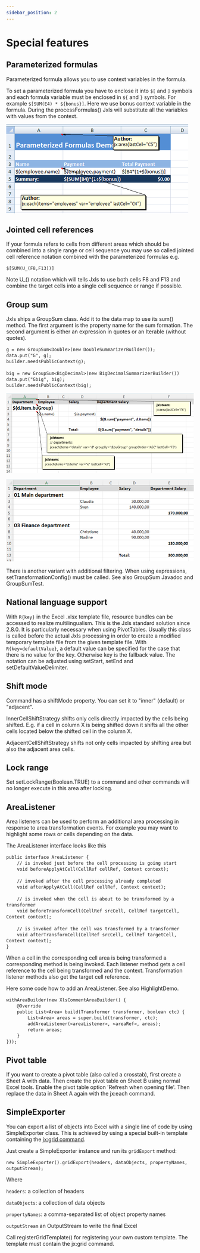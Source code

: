 ```yaml
---
sidebar_position: 2
---
```


# Special features

## Parameterized formulas

Parameterized formula allows you to use context variables in the formula.

To set a parameterized formula you have to enclose it into `$[` and `]` symbols and each formula variable
must be enclosed in `${` and `}`
symbols. For example `$[SUM(E4) * ${bonus}]`. Here we use bonus context variable in the formula. During the processFormulas()
Jxls will substitute all the variables with values from the context.

![Parameterized formulas](../img/par.png)

## Jointed cell references

If your formula refers to cells from different areas which should be combined into a single range or cell sequence you may use so
called jointed cell reference notation combined with the parameterized formulas e.g.

```
$[SUM(U_(F8,F13))]
```

Note U_() notation which will tells Jxls to use both cells F8 and F13 and combine the target cells into a single cell sequence or range if possible.

## Group sum

Jxls ships a GroupSum class. Add it to the data map to use its sum() method.
The first argument is the property name for the sum formation.
The second argument is either an expression in quotes or an Iterable (without quotes).

```
g = new GroupSum<Double>(new DoubleSummarizerBuilder());
data.put("G", g);
builder.needsPublicContext(g);

big = new GroupSum<BigDecimal>(new BigDecimalSummarizerBuilder())
data.put("Gbig", big);
builder.needsPublicContext(big);
```

![template](../img/groupsum-1.png)

![result](../img/groupsum-2.png)

There is another variant with additional filtering. When using expressions, setTransformationConfig() must be called.
See also GroupSum Javadoc and GroupSumTest.

## National language support

With `R{key}` in the Excel .xlsx template file, resource bundles can be accessed to realize multilingualism.
This is the Jxls standard solution since 2.8.0. It is particularly necessary when using PivotTables.
Usually this class is called before the actual Jxls processing in order to create
a modified temporary template file from the given template file.
With `R{key=defaultValue}`, a default value can be specified for the case that there is no value for the key.
Otherwise key is the fallback value.
The notation can be adjusted using setStart, setEnd and setDefaultValueDelimiter.

## Shift mode

Command has a shiftMode property. You can set it to "inner" (default) or "adjacent".

InnerCellShiftStrategy shifts only cells directly impacted by the cells being shifted.
E.g. if a cell in column X is being shifted down it shifts all the other cells
located below the shifted cell in the column X.

AdjacentCellShiftStrategy shifts not only cells impacted by shifting area but also the adjacent area cells.

## Lock range

Set setLockRange(Boolean.TRUE) to a command
and other commands will no longer execute in this area after locking.

## AreaListener

Area listeners can be used to perform an additional area processing in response to area transformation events.
For example you may want to highlight some rows or cells depending on the data.

The AreaListener interface looks like this

```
public interface AreaListener {
    // is invoked just before the cell processing is going start
    void beforeApplyAtCell(CellRef cellRef, Context context);
    
    // invoked after the cell processing already completed
    void afterApplyAtCell(CellRef cellRef, Context context);
    
    // is invoked when the cell is about to be transformed by a transformer
    void beforeTransformCell(CellRef srcCell, CellRef targetCell, Context context);
    
    // is invoked after the cell was transformed by a transformer
    void afterTransformCell(CellRef srcCell, CellRef targetCell, Context context);
}
```

When a cell in the corresponding cell area is being transformed a corresponding method is being invoked.
Each listener method gets a cell reference to the cell being transformed and the context.
Transformation listener methods also get the target cell reference.

Here some code how to add an AreaListener. See also HighlightDemo.

```
withAreaBuilder(new XlsCommentAreaBuilder() {
    @Override
    public List<Area> build(Transformer transformer, boolean ctc) {
        List<Area> areas = super.build(transformer, ctc);
        addAreaListener(<areaListener>, <areaRef>, areas);
        return areas;
    }
}));
```

## Pivot table

If you want to create a pivot table (also called a crosstab), first create a Sheet A with data.
Then create the pivot table on Sheet B using normal Excel tools.
Enable the pivot table option 'Refresh when opening file'. Then replace the data in Sheet A again with the jx:each command.

## SimpleExporter

You can export a list of objects into Excel with a single line of code by using SimpleExporter class.
This is achieved by using a special built-in template containing the [jx:grid command](../commands/grid).

Just create a SimpleExporter instance and run its `gridExport` method:

```
new SimpleExporter().gridExport(headers, dataObjects, propertyNames, outputStream);
```

Where 

`headers`: a collection of headers

`dataObjects`: a collection of data objects

`propertyNames`: a comma-separated list of object property names

`outputStream` an OutputStream to write the final Excel      

Call registerGridTemplate() for registering your own custom template. The template must contain the jx:grid command.
